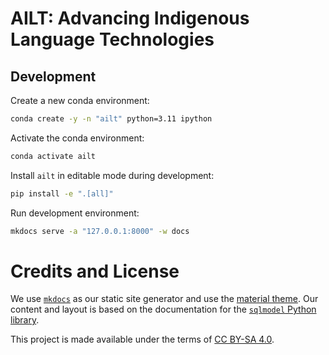 # AILT: Advancing Indigenous Language Technologies

## Development

Create a new conda environment:

```sh
conda create -y -n "ailt" python=3.11 ipython
```

Activate the conda environment:

```sh
conda activate ailt
```

Install `ailt` in editable mode during development:

```sh
pip install -e ".[all]"
```
Run development environment:

```sh
mkdocs serve -a "127.0.0.1:8000" -w docs
```


# Credits and License 

We use [`mkdocs`](https://www.mkdocs.org/) as our static site generator and use the [material theme](https://github.com/squidfunk/mkdocs-material).  Our content and layout is based on the documentation for the [`sqlmodel` Python library](https://github.com/tiangolo/sqlmodel).

This project is made available under the terms of [CC BY-SA 4.0](https://creativecommons.org/licenses/by-sa/4.0/).